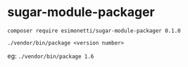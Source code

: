 # sugar-module-packager

`composer require esimonetti/sugar-module-packager 0.1.0`

`./vendor/bin/package <version number>`

eg: `./vendor/bin/package 1.6`
